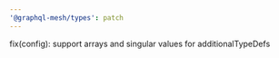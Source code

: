 ```yaml
---
'@graphql-mesh/types': patch
---
```


fix(config): support arrays and singular values for additionalTypeDefs
